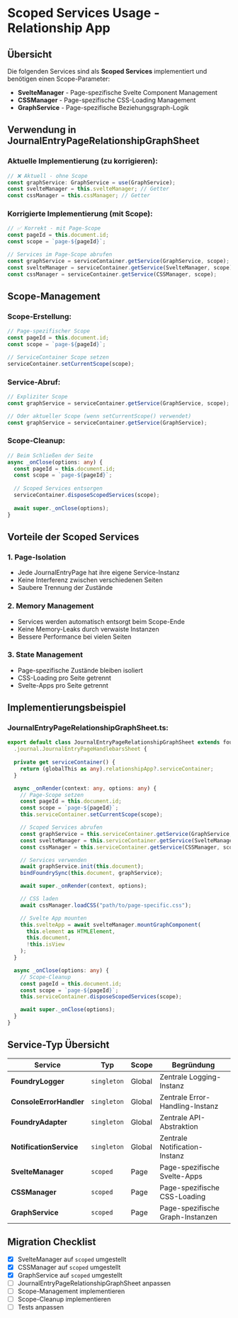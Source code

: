 # Scoped Services Usage - Relationship App

## Übersicht

Die folgenden Services sind als **Scoped Services** implementiert und benötigen einen Scope-Parameter:

- **SvelteManager** - Page-spezifische Svelte Component Management
- **CSSManager** - Page-spezifische CSS-Loading Management  
- **GraphService** - Page-spezifische Beziehungsgraph-Logik

## Verwendung in JournalEntryPageRelationshipGraphSheet

### **Aktuelle Implementierung (zu korrigieren):**

```typescript
// ❌ Aktuell - ohne Scope
const graphService: GraphService = use(GraphService);
const svelteManager = this.svelteManager; // Getter
const cssManager = this.cssManager; // Getter
```

### **Korrigierte Implementierung (mit Scope):**

```typescript
// ✅ Korrekt - mit Page-Scope
const pageId = this.document.id;
const scope = `page-${pageId}`;

// Services im Page-Scope abrufen
const graphService = serviceContainer.getService(GraphService, scope);
const svelteManager = serviceContainer.getService(SvelteManager, scope);
const cssManager = serviceContainer.getService(CSSManager, scope);
```

## Scope-Management

### **Scope-Erstellung:**
```typescript
// Page-spezifischer Scope
const pageId = this.document.id;
const scope = `page-${pageId}`;

// ServiceContainer Scope setzen
serviceContainer.setCurrentScope(scope);
```

### **Service-Abruf:**
```typescript
// Expliziter Scope
const graphService = serviceContainer.getService(GraphService, scope);

// Oder aktueller Scope (wenn setCurrentScope() verwendet)
const graphService = serviceContainer.getService(GraphService);
```

### **Scope-Cleanup:**
```typescript
// Beim Schließen der Seite
async _onClose(options: any) {
  const pageId = this.document.id;
  const scope = `page-${pageId}`;
  
  // Scoped Services entsorgen
  serviceContainer.disposeScopedServices(scope);
  
  await super._onClose(options);
}
```

## Vorteile der Scoped Services

### **1. Page-Isolation**
- Jede JournalEntryPage hat ihre eigene Service-Instanz
- Keine Interferenz zwischen verschiedenen Seiten
- Saubere Trennung der Zustände

### **2. Memory Management**
- Services werden automatisch entsorgt beim Scope-Ende
- Keine Memory-Leaks durch verwaiste Instanzen
- Bessere Performance bei vielen Seiten

### **3. State Management**
- Page-spezifische Zustände bleiben isoliert
- CSS-Loading pro Seite getrennt
- Svelte-Apps pro Seite getrennt

## Implementierungsbeispiel

### **JournalEntryPageRelationshipGraphSheet.ts:**

```typescript
export default class JournalEntryPageRelationshipGraphSheet extends foundry.applications.sheets
  .journal.JournalEntryPageHandlebarsSheet {
  
  private get serviceContainer() {
    return (globalThis as any).relationshipApp?.serviceContainer;
  }

  async _onRender(context: any, options: any) {
    // Page-Scope setzen
    const pageId = this.document.id;
    const scope = `page-${pageId}`;
    this.serviceContainer.setCurrentScope(scope);

    // Scoped Services abrufen
    const graphService = this.serviceContainer.getService(GraphService, scope);
    const svelteManager = this.serviceContainer.getService(SvelteManager, scope);
    const cssManager = this.serviceContainer.getService(CSSManager, scope);

    // Services verwenden
    await graphService.init(this.document);
    bindFoundrySync(this.document, graphService);

    await super._onRender(context, options);

    // CSS laden
    await cssManager.loadCSS("path/to/page-specific.css");

    // Svelte App mounten
    this.svelteApp = await svelteManager.mountGraphComponent(
      this.element as HTMLElement,
      this.document,
      !this.isView
    );
  }

  async _onClose(options: any) {
    // Scope-Cleanup
    const pageId = this.document.id;
    const scope = `page-${pageId}`;
    this.serviceContainer.disposeScopedServices(scope);

    await super._onClose(options);
  }
}
```

## Service-Typ Übersicht

| Service | Typ | Scope | Begründung |
|---------|-----|-------|------------|
| **FoundryLogger** | `singleton` | Global | Zentrale Logging-Instanz |
| **ConsoleErrorHandler** | `singleton` | Global | Zentrale Error-Handling-Instanz |
| **FoundryAdapter** | `singleton` | Global | Zentrale API-Abstraktion |
| **NotificationService** | `singleton` | Global | Zentrale Notification-Instanz |
| **SvelteManager** | `scoped` | Page | Page-spezifische Svelte-Apps |
| **CSSManager** | `scoped` | Page | Page-spezifische CSS-Loading |
| **GraphService** | `scoped` | Page | Page-spezifische Graph-Instanzen |

## Migration Checklist

- [x] SvelteManager auf `scoped` umgestellt
- [x] CSSManager auf `scoped` umgestellt  
- [x] GraphService auf `scoped` umgestellt
- [ ] JournalEntryPageRelationshipGraphSheet anpassen
- [ ] Scope-Management implementieren
- [ ] Scope-Cleanup implementieren
- [ ] Tests anpassen
